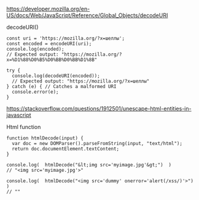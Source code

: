 https://developer.mozilla.org/en-US/docs/Web/JavaScript/Reference/Global_Objects/decodeURI

decodeURI()
```
const uri = 'https://mozilla.org/?x=шеллы';
const encoded = encodeURI(uri);
console.log(encoded);
// Expected output: "https://mozilla.org/?x=%D1%88%D0%B5%D0%BB%D0%BB%D1%8B"

try {
  console.log(decodeURI(encoded));
  // Expected output: "https://mozilla.org/?x=шеллы"
} catch (e) { // Catches a malformed URI
  console.error(e);
}

```




https://stackoverflow.com/questions/1912501/unescape-html-entities-in-javascript


Html function
```
function htmlDecode(input) {
  var doc = new DOMParser().parseFromString(input, "text/html");
  return doc.documentElement.textContent;
}

console.log(  htmlDecode("&lt;img src='myimage.jpg'&gt;")  )    
// "<img src='myimage.jpg'>"

console.log(  htmlDecode("<img src='dummy' onerror='alert(/xss/)'>")  )  
// ""

```